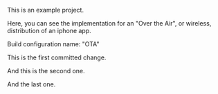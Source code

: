 This is an example project.

Here, you can see the implementation for an "Over the Air", or wireless, distribution of an iphone app.

Build configuration name: "OTA"

This is the first committed change.

And this is the second one.

And the last one.